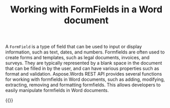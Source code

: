 ﻿---
title: "Working with FormFields in a Word document"
second_title: " online"
articleTitle: "Working with FormFields"
linktitle: "FormFields"
type: docs
url: /formfields/
description: "Insert, edit, delete FormFields in a Word document programmatically via Cloud API."
weight: 120
---

A `FormField` is a type of field that can be used to input or display information, such as text, dates, and numbers. Formfields are often used to create forms and templates, such as legal documents, invoices, and surveys. They are typically represented by a blank space in the document that can be filled in by the user, and can have various properties such as format and validation.
Aspose.Words REST API provides several functions for working with formfields in Word documents, such as adding, modifying, extracting, removing and formatting formfields. This allows developers to easily manipulate formfields in Word documents.

{{<list-children-pages>}}
